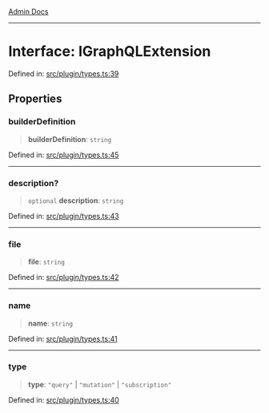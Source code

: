 [Admin Docs](/)

***

# Interface: IGraphQLExtension

Defined in: [src/plugin/types.ts:39](https://github.com/Sourya07/talawa-api/blob/2dc82649c98e5346c00cdf926fe1d0bc13ec1544/src/plugin/types.ts#L39)

## Properties

### builderDefinition

> **builderDefinition**: `string`

Defined in: [src/plugin/types.ts:45](https://github.com/Sourya07/talawa-api/blob/2dc82649c98e5346c00cdf926fe1d0bc13ec1544/src/plugin/types.ts#L45)

***

### description?

> `optional` **description**: `string`

Defined in: [src/plugin/types.ts:43](https://github.com/Sourya07/talawa-api/blob/2dc82649c98e5346c00cdf926fe1d0bc13ec1544/src/plugin/types.ts#L43)

***

### file

> **file**: `string`

Defined in: [src/plugin/types.ts:42](https://github.com/Sourya07/talawa-api/blob/2dc82649c98e5346c00cdf926fe1d0bc13ec1544/src/plugin/types.ts#L42)

***

### name

> **name**: `string`

Defined in: [src/plugin/types.ts:41](https://github.com/Sourya07/talawa-api/blob/2dc82649c98e5346c00cdf926fe1d0bc13ec1544/src/plugin/types.ts#L41)

***

### type

> **type**: `"query"` \| `"mutation"` \| `"subscription"`

Defined in: [src/plugin/types.ts:40](https://github.com/Sourya07/talawa-api/blob/2dc82649c98e5346c00cdf926fe1d0bc13ec1544/src/plugin/types.ts#L40)
